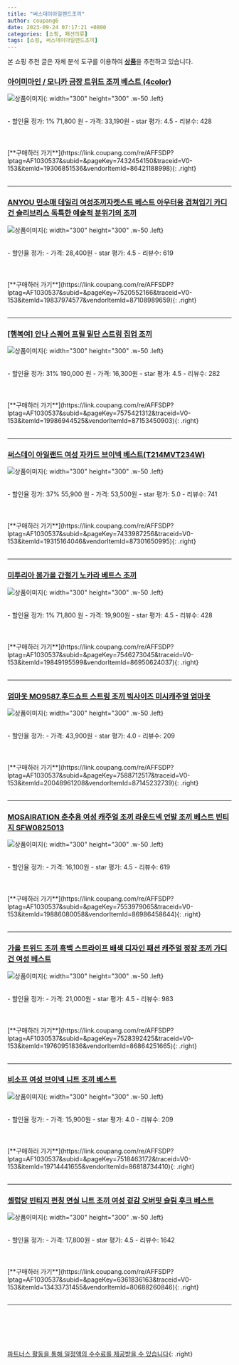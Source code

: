 ```yaml
---
title: "써스데이아일랜드조끼"
author: coupang6
date: 2023-09-24 07:17:21 +0800
categories: [쇼핑, 패션의류]
tags: [쇼핑, 써스데이아일랜드조끼]
---
```


본 쇼핑 추천 글은 자체 분석 도구를 이용하여 [**상품**](https://link.coupang.com/a/bao1ui)을 추천하고 있습니다.

### [아이미마인 / 모니카 금장 트위드 조끼 베스트 (4color)](https://link.coupang.com/re/AFFSDP?lptag=AF1030537&subid=&pageKey=7432454150&traceid=V0-153&itemId=19306851536&vendorItemId=86421188998)

![상품이미지](https://thumbnail9.coupangcdn.com/thumbnails/remote/230x230ex/image/vendor_inventory/1b6f/51890f03807b07682a9d96020846ebf1eb4d29b5f6576785213f6a253859.jpg){: width="300" height="300" .w-50 .left}


<br>
- 할인율 정가: 1%  71,800   원
- 가격: 33,190원
- star 평가: 4.5
- 리뷰수: 428
<br>
<br>
<br>
<br>
[**구매하러 가기**](https://link.coupang.com/re/AFFSDP?lptag=AF1030537&subid=&pageKey=7432454150&traceid=V0-153&itemId=19306851536&vendorItemId=86421188998){: .right}
<br>
<br>

---

### [ANYOU 민소매 데일리 여성조끼자켓스트 베스트 아우터용 겹쳐입기 카디건 슬리브리스 독특한 예술적 분위기의 조끼](https://link.coupang.com/re/AFFSDP?lptag=AF1030537&subid=&pageKey=7520552166&traceid=V0-153&itemId=19837974577&vendorItemId=87108989659)

![상품이미지](https://thumbnail6.coupangcdn.com/thumbnails/remote/230x230ex/image/vendor_inventory/2611/03a23c1b5f7bcee533991d7d2a9ea03fd920ed58525cd7e7ebc8ccca1708.jpg){: width="300" height="300" .w-50 .left}


<br>
- 할인율 정가: 
- 가격: 28,400원
- star 평가: 4.5
- 리뷰수: 619
<br>
<br>
<br>
<br>
[**구매하러 가기**](https://link.coupang.com/re/AFFSDP?lptag=AF1030537&subid=&pageKey=7520552166&traceid=V0-153&itemId=19837974577&vendorItemId=87108989659){: .right}
<br>
<br>

---

### [[행복여] 안나 스퀘어 프릴 밑단 스트링 집업 조끼](https://link.coupang.com/re/AFFSDP?lptag=AF1030537&subid=&pageKey=7575421312&traceid=V0-153&itemId=19986944525&vendorItemId=87153450903)

![상품이미지](https://thumbnail10.coupangcdn.com/thumbnails/remote/230x230ex/image/vendor_inventory/791d/e2ee6c1973eb97ab6d8bbf938ae2430302dcca5a17ece6dc1cb356e91e7b.jpg){: width="300" height="300" .w-50 .left}


<br>
- 할인율 정가: 31%  190,000   원
- 가격: 16,300원
- star 평가: 4.5
- 리뷰수: 282
<br>
<br>
<br>
<br>
[**구매하러 가기**](https://link.coupang.com/re/AFFSDP?lptag=AF1030537&subid=&pageKey=7575421312&traceid=V0-153&itemId=19986944525&vendorItemId=87153450903){: .right}
<br>
<br>

---

### [써스데이 아일랜드 여성 자카드 브이넥 베스트(T214MVT234W)](https://link.coupang.com/re/AFFSDP?lptag=AF1030537&subid=&pageKey=7433987256&traceid=V0-153&itemId=19315164046&vendorItemId=87301650995)

![상품이미지](https://thumbnail10.coupangcdn.com/thumbnails/remote/230x230ex/image/vendor_inventory/4142/0bed4e3b98937a2f09e8b209a12160c0b80d62f74d318ab07f6d1d95eee6.jpg){: width="300" height="300" .w-50 .left}


<br>
- 할인율 정가: 37%  55,900   원
- 가격: 53,500원
- star 평가: 5.0
- 리뷰수: 741
<br>
<br>
<br>
<br>
[**구매하러 가기**](https://link.coupang.com/re/AFFSDP?lptag=AF1030537&subid=&pageKey=7433987256&traceid=V0-153&itemId=19315164046&vendorItemId=87301650995){: .right}
<br>
<br>

---

### [미투리아 봄가을 간절기 노카라 베트스 조끼](https://link.coupang.com/re/AFFSDP?lptag=AF1030537&subid=&pageKey=7546273045&traceid=V0-153&itemId=19849195599&vendorItemId=86950624037)

![상품이미지](https://thumbnail10.coupangcdn.com/thumbnails/remote/230x230ex/image/vendor_inventory/0ebb/a51971cb9e96f303bdd38afc2c14aca0c89322f38276ff6a2c366fc9a028.jpg){: width="300" height="300" .w-50 .left}


<br>
- 할인율 정가: 1%  71,800   원
- 가격: 19,900원
- star 평가: 4.5
- 리뷰수: 428
<br>
<br>
<br>
<br>
[**구매하러 가기**](https://link.coupang.com/re/AFFSDP?lptag=AF1030537&subid=&pageKey=7546273045&traceid=V0-153&itemId=19849195599&vendorItemId=86950624037){: .right}
<br>
<br>

---

### [엄마옷 MO9587.후드쇼트 스트링 조끼 빅사이즈 미시캐주얼 엄마옷](https://link.coupang.com/re/AFFSDP?lptag=AF1030537&subid=&pageKey=7588712517&traceid=V0-153&itemId=20048961208&vendorItemId=87145232739)

![상품이미지](https://thumbnail8.coupangcdn.com/thumbnails/remote/230x230ex/image/vendor_inventory/ff7c/26450623a6205ac66f3d06a29810163f0935088ef56423ae275ef9b1f90e.jpg){: width="300" height="300" .w-50 .left}


<br>
- 할인율 정가: 
- 가격: 43,900원
- star 평가: 4.0
- 리뷰수: 209
<br>
<br>
<br>
<br>
[**구매하러 가기**](https://link.coupang.com/re/AFFSDP?lptag=AF1030537&subid=&pageKey=7588712517&traceid=V0-153&itemId=20048961208&vendorItemId=87145232739){: .right}
<br>
<br>

---

### [MOSAIRATION 춘추용 여성 캐주얼 조끼 라운드넥 언발 조끼 베스트 빈티지 SFW0825013](https://link.coupang.com/re/AFFSDP?lptag=AF1030537&subid=&pageKey=7553979065&traceid=V0-153&itemId=19886080058&vendorItemId=86986458644)

![상품이미지](https://thumbnail8.coupangcdn.com/thumbnails/remote/230x230ex/image/vendor_inventory/69fa/79704c528dd7cfab107f5796f6f37a0cc2294f67bd4301b8d925e5d16d34.jpg){: width="300" height="300" .w-50 .left}


<br>
- 할인율 정가: 
- 가격: 16,100원
- star 평가: 4.5
- 리뷰수: 619
<br>
<br>
<br>
<br>
[**구매하러 가기**](https://link.coupang.com/re/AFFSDP?lptag=AF1030537&subid=&pageKey=7553979065&traceid=V0-153&itemId=19886080058&vendorItemId=86986458644){: .right}
<br>
<br>

---

### [가을 트위드 조끼 흑백 스트라이프 배색 디자인 패션 캐주얼 정장 조끼 가디건 여성 베스트](https://link.coupang.com/re/AFFSDP?lptag=AF1030537&subid=&pageKey=7528392425&traceid=V0-153&itemId=19760951836&vendorItemId=86864251665)

![상품이미지](https://thumbnail9.coupangcdn.com/thumbnails/remote/230x230ex/image/vendor_inventory/495c/1a680750e9c0a0998cf182f45f4f7a3fb1f8f5ab373408c7015c4b5c7f02.jpg){: width="300" height="300" .w-50 .left}


<br>
- 할인율 정가: 
- 가격: 21,000원
- star 평가: 4.5
- 리뷰수: 983
<br>
<br>
<br>
<br>
[**구매하러 가기**](https://link.coupang.com/re/AFFSDP?lptag=AF1030537&subid=&pageKey=7528392425&traceid=V0-153&itemId=19760951836&vendorItemId=86864251665){: .right}
<br>
<br>

---

### [비소프 여성 브이넥 니트 조끼 베스트](https://link.coupang.com/re/AFFSDP?lptag=AF1030537&subid=&pageKey=7518463172&traceid=V0-153&itemId=19714441655&vendorItemId=86818734410)

![상품이미지](https://thumbnail6.coupangcdn.com/thumbnails/remote/230x230ex/image/vendor_inventory/2d94/55c48470ba4ec4460c68c4d80b89a7972cf20d2706239a174b86c673960f.jpg){: width="300" height="300" .w-50 .left}


<br>
- 할인율 정가: 
- 가격: 15,900원
- star 평가: 4.0
- 리뷰수: 209
<br>
<br>
<br>
<br>
[**구매하러 가기**](https://link.coupang.com/re/AFFSDP?lptag=AF1030537&subid=&pageKey=7518463172&traceid=V0-153&itemId=19714441655&vendorItemId=86818734410){: .right}
<br>
<br>

---

### [셀럽당 빈티지 펀칭 면실 니트 조끼 여성 겉감 오버핏 슬림 후크 베스트](https://link.coupang.com/re/AFFSDP?lptag=AF1030537&subid=&pageKey=6361836163&traceid=V0-153&itemId=13433731455&vendorItemId=80688260846)

![상품이미지](https://thumbnail9.coupangcdn.com/thumbnails/remote/230x230ex/image/vendor_inventory/c9cd/c7d339ee9cc475a3c8e4c5543d2745911e89407f803bbb472e6265428e44.png){: width="300" height="300" .w-50 .left}


<br>
- 할인율 정가: 
- 가격: 17,800원
- star 평가: 4.5
- 리뷰수: 1642
<br>
<br>
<br>
<br>
[**구매하러 가기**](https://link.coupang.com/re/AFFSDP?lptag=AF1030537&subid=&pageKey=6361836163&traceid=V0-153&itemId=13433731455&vendorItemId=80688260846){: .right}
<br>
<br>

---
<br><br><br><br><br> [파트너스 활동을 통해 일정액의 수수료를 제공받을 수 있습니다](https://link.coupang.com/a/bao1ui){: .right}